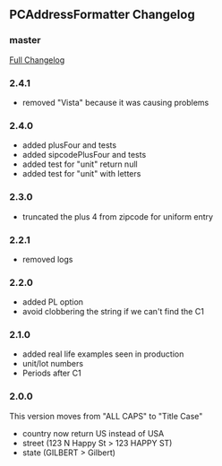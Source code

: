 ## PCAddressFormatter Changelog

### master
[Full Changelog](https://github.com/panda-clouds/address-formatter/compare/2.0.0...master)

### 2.4.1

- removed "Vista" because it was causing problems

### 2.4.0

- added plusFour and tests
- added sipcodePlusFour and tests
- added test for "unit" return null
- added test for "unit" with letters

### 2.3.0

- truncated the plus 4 from zipcode for uniform entry

### 2.2.1

- removed logs

### 2.2.0

- added PL option
- avoid clobbering the string if we can't find the C1

### 2.1.0

- added real life examples seen in production
- unit/lot numbers
- Periods after C1

### 2.0.0

This version moves from "ALL CAPS" to "Title Case"

- country now return US instead of USA
- street (123 N Happy St > 123 HAPPY ST)
- state (GILBERT > Gilbert)
